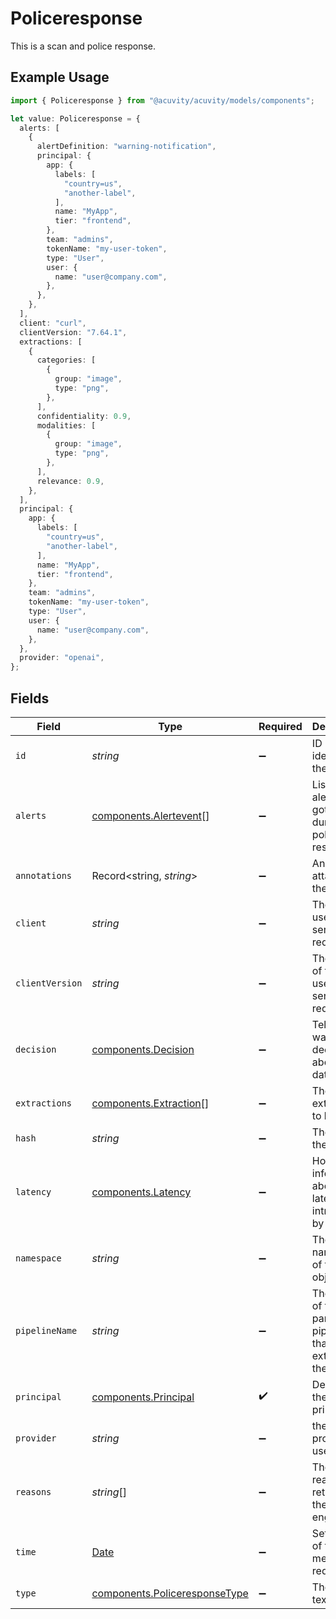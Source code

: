 # Policeresponse

This is a scan and police response.

## Example Usage

```typescript
import { Policeresponse } from "@acuvity/acuvity/models/components";

let value: Policeresponse = {
  alerts: [
    {
      alertDefinition: "warning-notification",
      principal: {
        app: {
          labels: [
            "country=us",
            "another-label",
          ],
          name: "MyApp",
          tier: "frontend",
        },
        team: "admins",
        tokenName: "my-user-token",
        type: "User",
        user: {
          name: "user@company.com",
        },
      },
    },
  ],
  client: "curl",
  clientVersion: "7.64.1",
  extractions: [
    {
      categories: [
        {
          group: "image",
          type: "png",
        },
      ],
      confidentiality: 0.9,
      modalities: [
        {
          group: "image",
          type: "png",
        },
      ],
      relevance: 0.9,
    },
  ],
  principal: {
    app: {
      labels: [
        "country=us",
        "another-label",
      ],
      name: "MyApp",
      tier: "frontend",
    },
    team: "admins",
    tokenName: "my-user-token",
    type: "User",
    user: {
      name: "user@company.com",
    },
  },
  provider: "openai",
};
```

## Fields

| Field                                                                                         | Type                                                                                          | Required                                                                                      | Description                                                                                   | Example                                                                                       |
| --------------------------------------------------------------------------------------------- | --------------------------------------------------------------------------------------------- | --------------------------------------------------------------------------------------------- | --------------------------------------------------------------------------------------------- | --------------------------------------------------------------------------------------------- |
| `id`                                                                                          | *string*                                                                                      | :heavy_minus_sign:                                                                            | ID is the identifier of the object.                                                           |                                                                                               |
| `alerts`                                                                                      | [components.Alertevent](../../models/components/alertevent.md)[]                              | :heavy_minus_sign:                                                                            | List of alerts that got raised during the policy resolution.                                  |                                                                                               |
| `annotations`                                                                                 | Record<string, *string*>                                                                      | :heavy_minus_sign:                                                                            | Annotations attached to the log.                                                              |                                                                                               |
| `client`                                                                                      | *string*                                                                                      | :heavy_minus_sign:                                                                            | The client used to send the request.                                                          | curl                                                                                          |
| `clientVersion`                                                                               | *string*                                                                                      | :heavy_minus_sign:                                                                            | The version of the client used to send the request.                                           | 7.64.1                                                                                        |
| `decision`                                                                                    | [components.Decision](../../models/components/decision.md)                                    | :heavy_minus_sign:                                                                            | Tell what was the decision about the data.                                                    |                                                                                               |
| `extractions`                                                                                 | [components.Extraction](../../models/components/extraction.md)[]                              | :heavy_minus_sign:                                                                            | The extractions to log.                                                                       |                                                                                               |
| `hash`                                                                                        | *string*                                                                                      | :heavy_minus_sign:                                                                            | The hash of the input.                                                                        |                                                                                               |
| `latency`                                                                                     | [components.Latency](../../models/components/latency.md)                                      | :heavy_minus_sign:                                                                            | Holds information about latencies introduced by Apex.                                         |                                                                                               |
| `namespace`                                                                                   | *string*                                                                                      | :heavy_minus_sign:                                                                            | The namespace of the object.                                                                  |                                                                                               |
| `pipelineName`                                                                                | *string*                                                                                      | :heavy_minus_sign:                                                                            | The name of the particular pipeline that extracted the text.                                  |                                                                                               |
| `principal`                                                                                   | [components.Principal](../../models/components/principal.md)                                  | :heavy_check_mark:                                                                            | Describe the principal.                                                                       |                                                                                               |
| `provider`                                                                                    | *string*                                                                                      | :heavy_minus_sign:                                                                            | the provider to use.                                                                          | openai                                                                                        |
| `reasons`                                                                                     | *string*[]                                                                                    | :heavy_minus_sign:                                                                            | The various reasons returned by the policy engine.                                            |                                                                                               |
| `time`                                                                                        | [Date](https://developer.mozilla.org/en-US/docs/Web/JavaScript/Reference/Global_Objects/Date) | :heavy_minus_sign:                                                                            | Set the time of the message request.                                                          |                                                                                               |
| `type`                                                                                        | [components.PoliceresponseType](../../models/components/policeresponsetype.md)                | :heavy_minus_sign:                                                                            | The type of text.                                                                             |                                                                                               |